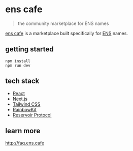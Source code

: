 # ens cafe

> the community marketplace for ENS names

[ens cafe](https://ens.cafe) is a marketplace built specifically for [ENS](https://ens.domains) names.

## getting started

```
npm install
npm run dev
```

## tech stack
* [React](https://reactjs.org/)
* [Next.js](https://nextjs.org/)
* [Tailwind CSS](https://tailwindcss.com/)
* [RainbowKit](https://www.rainbowkit.com/)
* [Reservoir Protocol](https://twitter.com/reservoir0x)

## learn more

http://faq.ens.cafe
